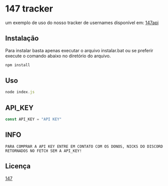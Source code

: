 # 147 tracker

um exemplo de uso do nosso tracker de usernames disponível em: [147api](https://api.147bio.club/)

## Instalação

Para instalar basta apenas executar o arquivo instalar.bat ou se preferir execute o comando abaixo no diretório do arquivo.

```js
npm install
```

## Uso

```javascript
node index.js
```
## API_KEY

```javascript
const API_KEY = "API KEY"
```

## INFO
```
PARA COMPRAR A API KEY ENTRE EM CONTATO COM OS DONOS, NICKS DO DISCORD RETORNADOS NO FETCH SEM A API_KEY!
```
## Licença
[147](https://youtube.com/bancalabs)
